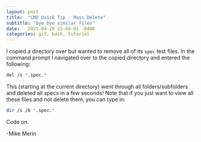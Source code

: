 ```yaml
---
layout: post
title:  "CMD Quick Tip - Mass Delete"
subtitle: "bye bye similar files"
date:   2021-04-28 15:04:01 -0400
categories: git, bash, tutorial
---
```

I copied a directory over but wanted to remove all of its `spec` test files. In the command prompt I navigated over to the copied directory and entered the following:

```bash
del /s *.spec.*
```

This (starting at the current directory) went through all folders/subfolders and deleted all specs in a few seconds! Note that if you just want to view all these files and not delete them, you can type in:

```bash
dir /s /b *.spec.*
```

Code on.

-Mike Merin
